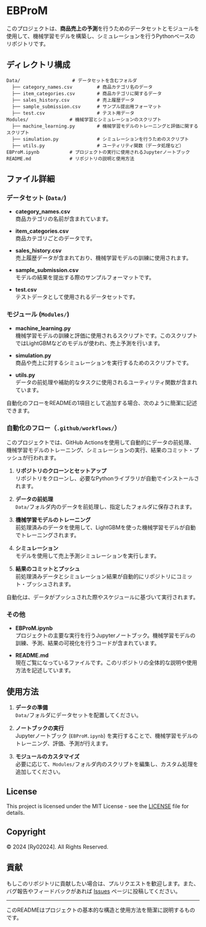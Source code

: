 # EBProM

このプロジェクトは、**商品売上の予測**を行うためのデータセットとモジュールを使用して、機械学習モデルを構築し、シミュレーションを行うPythonベースのリポジトリです。

## ディレクトリ構成

```
Data/                   # データセットを含むフォルダ
  ├── category_names.csv         # 商品カテゴリ名のデータ
  ├── item_categories.csv        # 商品カテゴリに関するデータ
  ├── sales_history.csv          # 売上履歴データ
  ├── sample_submission.csv      # サンプル提出用フォーマット
  ├── test.csv                   # テスト用データ
Modules/               # 機械学習とシミュレーションのスクリプト
  ├── machine_learning.py        # 機械学習モデルのトレーニングと評価に関するスクリプト
  ├── simulation.py              # シミュレーションを行うためのスクリプト
  ├── utils.py                   # ユーティリティ関数（データ処理など）
EBProM.ipynb           # プロジェクトの実行に使用されるJupyterノートブック
README.md              # リポジトリの説明と使用方法
```

## ファイル詳細

### データセット (`Data/`)

- **category_names.csv**  
  商品カテゴリの名前が含まれています。

- **item_categories.csv**  
  商品カテゴリごとのデータです。

- **sales_history.csv**  
  売上履歴データが含まれており、機械学習モデルの訓練に使用されます。

- **sample_submission.csv**  
  モデルの結果を提出する際のサンプルフォーマットです。

- **test.csv**  
  テストデータとして使用されるデータセットです。

### モジュール (`Modules/`)

- **machine_learning.py**  
  機械学習モデルの訓練と評価に使用されるスクリプトです。このスクリプトではLightGBMなどのモデルが使われ、売上予測を行います。

- **simulation.py**  
  商品や売上に対するシミュレーションを実行するためのスクリプトです。

- **utils.py**  
  データの前処理や補助的なタスクに使用されるユーティリティ関数が含まれています。

自動化のフローをREADMEの1項目として追加する場合、次のように簡潔に記述できます。

### 自動化のフロー（`.github/workflows/`）

このプロジェクトでは、GitHub Actionsを使用して自動的にデータの前処理、機械学習モデルのトレーニング、シミュレーションの実行、結果のコミット・プッシュが行われます。

1. **リポジトリのクローンとセットアップ**  
   リポジトリをクローンし、必要なPythonライブラリが自動でインストールされます。

2. **データの前処理**  
   `Data/`フォルダ内のデータを前処理し、指定したフォルダに保存されます。

3. **機械学習モデルのトレーニング**  
   前処理済みのデータを使用して、LightGBMを使った機械学習モデルが自動でトレーニングされます。

4. **シミュレーション**  
   モデルを使用して売上予測シミュレーションを実行します。

5. **結果のコミットとプッシュ**  
   前処理済みデータとシミュレーション結果が自動的にリポジトリにコミット・プッシュされます。

自動化は、データがプッシュされた際やスケジュールに基づいて実行されます。

### その他

- **EBProM.ipynb**  
  プロジェクトの主要な実行を行うJupyterノートブック。機械学習モデルの訓練、予測、結果の可視化を行うコードが含まれています。

- **README.md**  
  現在ご覧になっているファイルです。このリポジトリの全体的な説明や使用方法を記述しています。

## 使用方法

1. **データの準備**  
   `Data/`フォルダにデータセットを配置してください。

2. **ノートブックの実行**  
   Jupyterノートブック (`EBProM.ipynb`) を実行することで、機械学習モデルのトレーニング、評価、予測が行えます。

3. **モジュールのカスタマイズ**  
   必要に応じて、`Modules/`フォルダ内のスクリプトを編集し、カスタム処理を追加してください。

## License
This project is licensed under the MIT License - see the [LICENSE](LICENSE) file for details.

## Copyright
© 2024 [Ry02024]. All Rights Reserved.

## 貢献

もしこのリポジトリに貢献したい場合は、プルリクエストを歓迎します。また、バグ報告やフィードバックがあれば [Issues](https://github.com/ユーザー名/リポジトリ名/issues) ページに投稿してください。

---

このREADMEはプロジェクトの基本的な構造と使用方法を簡潔に説明するものです。
